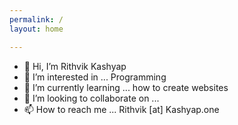 ```yaml
---
permalink: /
layout: home

---
```


- 👋 Hi, I’m Rithvik Kashyap
- 👀 I’m interested in ... Programming
- 🌱 I’m currently learning ... how to create websites
- 💞️ I’m looking to collaborate on ...  
- 📫 How to reach me ...  Rithvik [at] Kashyap.one
